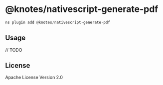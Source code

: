 # @knotes/nativescript-generate-pdf

```javascript
ns plugin add @knotes/nativescript-generate-pdf
```

## Usage

// TODO

## License

Apache License Version 2.0
